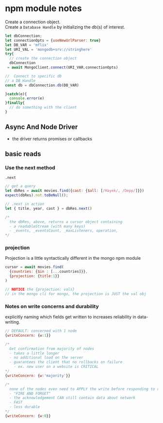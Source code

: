 # npm module notes
Create a connection object.  
Create a `Database Handle` by initializing the db(s) of interest.  


```js
let dbConnection;
let connectionOpts = {useNewUrlParser: true}
let DB_VAR = 'mflix'
let URI_VAL = 'mongodb+srv://stringhere'
try{
  // create the connection object
  dbConnection
 = await MongoClient.connect(URI_VAR,connectionOpts)

//  Connect to specific db 
// a DB Handle
const db = dbConnection.db(DB_VAR)

}catch(e){
  console.error(e)
}finally{
  // do something with the client
}
```

## Async And Node Driver
- the driver returns promises or callbacks

## basic reads
### Use the next method
`.next`  
```js
// get a query
let dbRes = await movies.find({cast: {$all: [/Hayek/, /Depp/]}})
expect(dbRes).not.toBeNull();

// .next in action
let { title, year, cast } = dbRes.next()

/*
  the dbRes, above, returns a cursor object containing
  - a readableStream (with many keys)
  - _events, _eventsCount, _maxListeners, operation,
*/
```

### projection
Projection is a little syntactically different in the mongo npm module
```js
cursor = await movies.find(
  {countries: {$in : [...countries]}},
  {projection: {title:1}}
)

// NOTICE the {projection: vals}
// in the mongo cli for mongo, the projection is JUST the val obj
```

### Notes on write concerns and durability
explicitly naming which fields get written to increases reliability in data-writing.
```js
// DEFAULT: concerned with 1 node
{writeConcern: {w:1}}

/*
  Get confirmation from majority of nodes
  - takes a little longer
  - no additional load on the server
  - guarantees the client that no rollbacks on failure
    - ex. new user on a website is CRITICAL
*/ 
{writeConcern: {w:'majority'}}

/*
  none of the nodes even need to APPLY the write before responding to request
  - "FIRE AND FORGET"
  - the acknowledgement CAN still contain data about network
  - FAST
  - less durable
*/
{writeConcern: {w:0}}

```
